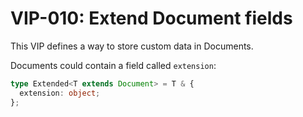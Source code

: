 # VIP-010: Extend Document fields

This VIP defines a way to store custom data in Documents.

Documents could contain a field called `extension`:

```ts
type Extended<T extends Document> = T & {
  extension: object;
};
```
